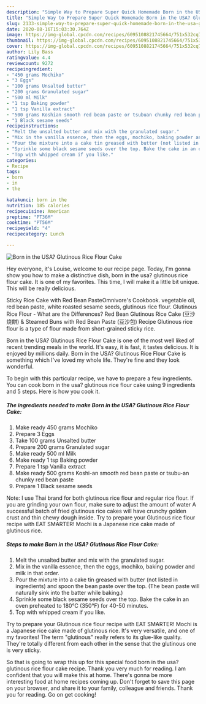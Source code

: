 ```yaml
---
description: "Simple Way to Prepare Super Quick Homemade Born in the USA? Glutinous Rice Flour Cake"
title: "Simple Way to Prepare Super Quick Homemade Born in the USA? Glutinous Rice Flour Cake"
slug: 2133-simple-way-to-prepare-super-quick-homemade-born-in-the-usa-glutinous-rice-flour-cake
date: 2020-08-16T15:03:30.764Z
image: https://img-global.cpcdn.com/recipes/6095108821745664/751x532cq70/born-in-the-usa-glutinous-rice-flour-cake-recipe-main-photo.jpg
thumbnail: https://img-global.cpcdn.com/recipes/6095108821745664/751x532cq70/born-in-the-usa-glutinous-rice-flour-cake-recipe-main-photo.jpg
cover: https://img-global.cpcdn.com/recipes/6095108821745664/751x532cq70/born-in-the-usa-glutinous-rice-flour-cake-recipe-main-photo.jpg
author: Lily Bass
ratingvalue: 4.4
reviewcount: 9272
recipeingredient:
- "450 grams Mochiko"
- "3 Eggs"
- "100 grams Unsalted butter"
- "200 grams Granulated sugar"
- "500 ml Milk"
- "1 tsp Baking powder"
- "1 tsp Vanilla extract"
- "500 grams Koshian smooth red bean paste or tsubuan chunky red bean paste"
- "1 Black sesame seeds"
recipeinstructions:
- "Melt the unsalted butter and mix with the granulated sugar."
- "Mix in the vanilla essence, then the eggs, mochiko, baking powder and milk in that order."
- "Pour the mixture into a cake tin greased with butter (not listed in ingredients) and spoon the bean paste over the top. (The bean paste will naturally sink into the batter while baking.)"
- "Sprinkle some black sesame seeds over the top. Bake the cake in an oven preheated to 180℃ (350°F) for 40-50 minutes."
- "Top with whipped cream if you like."
categories:
- Recipe
tags:
- born
- in
- the

katakunci: born in the 
nutrition: 185 calories
recipecuisine: American
preptime: "PT36M"
cooktime: "PT56M"
recipeyield: "4"
recipecategory: Lunch

---
```



![Born in the USA? Glutinous Rice Flour Cake](https://img-global.cpcdn.com/recipes/6095108821745664/751x532cq70/born-in-the-usa-glutinous-rice-flour-cake-recipe-main-photo.jpg)

Hey everyone, it's Louise, welcome to our recipe page. Today, I'm gonna show you how to make a distinctive dish, born in the usa? glutinous rice flour cake. It is one of my favorites. This time, I will make it a little bit unique. This will be really delicious.

Sticky Rice Cake with Red Bean PasteOmnivore&#39;s Cookbook. vegetable oil, red bean paste, white roasted sesame seeds, glutinous rice flour. Glutinous Rice Flour - What are the Differences? Red Bean Glutinous Rice Cake (豆沙烧餅) &amp; Steamed Buns with Red Bean Paste (豆沙包) Recipe Glutinous rice flour is a type of flour made from short-grained sticky rice.

Born in the USA? Glutinous Rice Flour Cake is one of the most well liked of recent trending meals in the world. It's easy, it is fast, it tastes delicious. It is enjoyed by millions daily. Born in the USA? Glutinous Rice Flour Cake is something which I've loved my whole life. They're fine and they look wonderful.


To begin with this particular recipe, we have to prepare a few ingredients. You can cook born in the usa? glutinous rice flour cake using 9 ingredients and 5 steps. Here is how you cook it.

<!--inarticleads1-->

##### The ingredients needed to make Born in the USA? Glutinous Rice Flour Cake:

1. Make ready 450 grams Mochiko
1. Prepare 3 Eggs
1. Take 100 grams Unsalted butter
1. Prepare 200 grams Granulated sugar
1. Make ready 500 ml Milk
1. Make ready 1 tsp Baking powder
1. Prepare 1 tsp Vanilla extract
1. Make ready 500 grams Koshi-an smooth red bean paste or tsubu-an chunky red bean paste
1. Prepare 1 Black sesame seeds


Note: I use Thai brand for both glutinous rice flour and regular rice flour. If you are grinding your own flour, make sure to adjust the amount of water A successful batch of fried glutinous rice cakes will have crunchy golden crust and thin chewy dough inside. Try to prepare your Glutinous rice flour recipe with EAT SMARTER! Mochi is a Japanese rice cake made of glutinous rice. 

<!--inarticleads2-->

##### Steps to make Born in the USA? Glutinous Rice Flour Cake:

1. Melt the unsalted butter and mix with the granulated sugar.
1. Mix in the vanilla essence, then the eggs, mochiko, baking powder and milk in that order.
1. Pour the mixture into a cake tin greased with butter (not listed in ingredients) and spoon the bean paste over the top. (The bean paste will naturally sink into the batter while baking.)
1. Sprinkle some black sesame seeds over the top. Bake the cake in an oven preheated to 180℃ (350°F) for 40-50 minutes.
1. Top with whipped cream if you like.


Try to prepare your Glutinous rice flour recipe with EAT SMARTER! Mochi is a Japanese rice cake made of glutinous rice. It&#39;s very versatile, and one of my favorites! The term &#34;glutinous&#34; really refers to its glue-like quality. They&#39;re totally different from each other in the sense that the glutinous one is very sticky. 

So that is going to wrap this up for this special food born in the usa? glutinous rice flour cake recipe. Thank you very much for reading. I am confident that you will make this at home. There's gonna be more interesting food at home recipes coming up. Don't forget to save this page on your browser, and share it to your family, colleague and friends. Thank you for reading. Go on get cooking!
